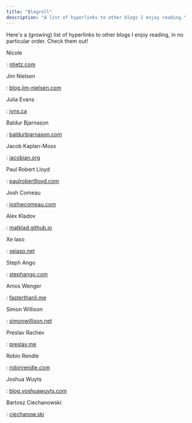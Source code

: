 ```yaml
---
title: "Blogroll"
description: "A list of hyperlinks to other blogs I enjoy reading."
---
```


Here's a (growing) list of hyperlinks to other blogs I enjoy reading, in no 
particular order. Check them out!

Nicole

: [ntietz.com](https://ntietz.com)

Jim Nielsen

: [blog.jim-nielsen.com](https://blog.jim-nielsen.com)

Julia Evans

: [jvns.ca](https://jvns.ca)

Baldur Bjarnason

: [baldurbjarnason.com](https://www.baldurbjarnason.com)

Jacob Kaplan-Moss

: [jacobian.org](https://jacobian.org)

Paul Robert Lloyd

: [paulrobertlloyd.com](https://paulrobertlloyd.com)

Josh Comeau

: [joshwcomeau.com](https://www.joshwcomeau.com)

Alex Kladov

: [matklad.github.io](https://matklad.github.io)

Xe Iaso

: [xeiaso.net](https://xeiaso.net)

Steph Ango

: [stephango.com](https://stephango.com)

Amos Wenger

: [fasterthanli.me](https://fasterthanli.me)

Simon Willison

: [simonwillison.net](https://simonwillison.net)

Preslav Rachev

: [preslav.me](https://preslav.me)

Robin Rendle

: [robinrendle.com](https://robinrendle.com)

Joshua Wuyts

: [blog.yoshuawuyts.com](https://blog.yoshuawuyts.com)

Bartosz Ciechanowski

: [ciechanow.ski](https://ciechanow.ski)
